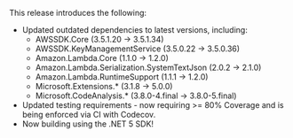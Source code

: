 This release introduces the following:

- Updated outdated dependencies to latest versions, including:
  - AWSSDK.Core (3.5.1.20 -> 3.5.1.34)
  - AWSSDK.KeyManagementService (3.5.0.22 -> 3.5.0.36)
  - Amazon.Lambda.Core (1.1.0 -> 1.2.0)
  - Amazon.Lambda.Serialization.SystemTextJson (2.0.2 -> 2.1.0)
  - Amazon.Lambda.RuntimeSupport (1.1.1 -> 1.2.0)
  - Microsoft.Extensions.* (3.1.8 -> 5.0.0)
  - Microsoft.CodeAnalysis.* (3.8.0-4.final -> 3.8.0-5.final)
- Updated testing requirements - now requiring &gt;= 80% Coverage and is being enforced via CI with Codecov.
- Now building using the .NET 5 SDK!